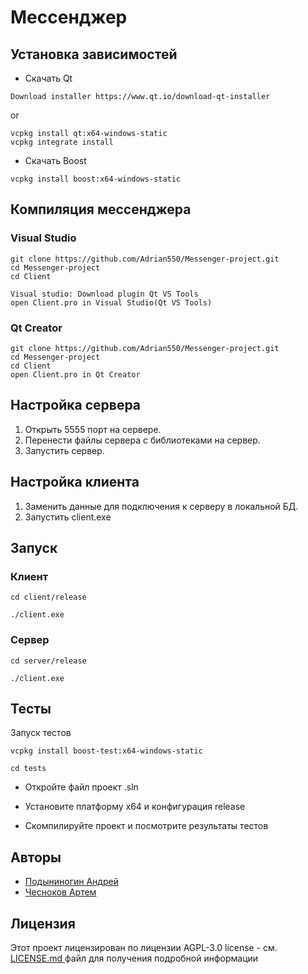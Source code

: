 # Мессенджер 


## Установка зависимостей
* Скачать Qt

```
Download installer https://www.qt.io/download-qt-installer
```
or
```
vcpkg install qt:x64-windows-static
vcpkg integrate install
```
* Скачать Boost
```
vcpkg install boost:x64-windows-static
```

## Компиляция мессенджера

### Visual Studio

```
git clone https://github.com/Adrian550/Messenger-project.git
cd Messenger-project
cd Client

Visual studio: Download plugin Qt VS Tools
open Client.pro in Visual Studio(Qt VS Tools)
```

### Qt Creator

```
git clone https://github.com/Adrian550/Messenger-project.git
cd Messenger-project
cd Client
open Client.pro in Qt Creator
```

## Настройка сервера
1) Открыть 5555 порт на сервере.
2) Перенести файлы сервера с библиотеками на сервер.
3) Запустить сервер.

## Настройка клиента
1) Заменить данные для подключения к серверу в локальной БД.
2) Запустить client.exe

## Запуск
### Клиент
```
cd client/release

./client.exe
```
### Сервер
```
cd server/release

./client.exe
```

## Тесты

Запуск тестов

```
vcpkg install boost-test:x64-windows-static
```

```cd tests```

* Откройте файл проект .sln

* Установите платформу x64 и конфигурация release

* Скомпилируйте проект и посмотрите результаты тестов


## Авторы

- [Подыниногин Андрей](https://github.com/Adrian550)
- [Чесноков Артем](https://github.com/RTMchs)

## Лицензия

Этот проект лицензирован по лицензии AGPL-3.0 license - см. [LICENSE.md ](LICENSE.md ) файл для получения подробной информации
